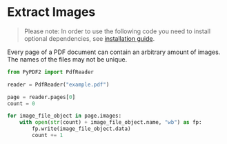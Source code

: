 # Extract Images

> Please note: In order to use the following code you need to install optional
> dependencies, see [installation guide](installation.html).

Every page of a PDF document can contain an arbitrary amount of images.
The names of the files may not be unique.

```python
from PyPDF2 import PdfReader

reader = PdfReader("example.pdf")

page = reader.pages[0]
count = 0

for image_file_object in page.images:
    with open(str(count) + image_file_object.name, "wb") as fp:
        fp.write(image_file_object.data)
        count += 1
```
